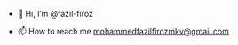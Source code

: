 - 👋 Hi, I’m @fazil-firoz

- 📫 How to reach me mohammedfazilfirozmkv@gmail.com

<!---
fazil-firoz/fazil-firoz is a ✨ special ✨ repository because its `README.md` (this file) appears on your GitHub profile.
You can click the Preview link to take a look at your changes.
--->

